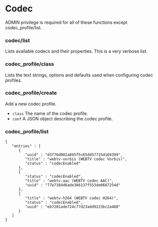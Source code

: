 # Codec

ADMIN privilege is required for all of these functions except codec\_profile/list.

### codec/list

Lists available codecs and their properties. This is a very verbose list.

### codec\_profile/class

Lists the text strings, options and defaults used when configuring codec profiles.

### codec\_profile/create

Add a new codec profile.

* `class` The name of the codec profile.
* `conf` A JSON object describing the codec profile.

### codec\_profile/list

```
{
   "entries" : [
      {
         "uuid" : "d3f76d002a895f5c65dd57715d169399",
         "title" : "webtv-vorbis (WEBTV codec Vorbis)",
         "status" : "codecEnabled"
      },
      {
         "status" : "codecEnabled",
         "title" : "webtv-aac (WEBTV codec AAC)",
         "uuid" : "77e7184d6ade386137f553de0687254d"
      },
      {
         "title" : "webtv-h264 (WEBTV codec H264)",
         "status" : "codecEnabled",
         "uuid" : "eb7281ade724c77d23add9223bc2a480"
      }
   ]
}
```
